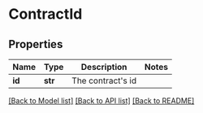 # ContractId

## Properties
Name | Type | Description | Notes
------------ | ------------- | ------------- | -------------
**id** | **str** | The contract&#x27;s id | 

[[Back to Model list]](../README.md#documentation-for-models) [[Back to API list]](../README.md#documentation-for-api-endpoints) [[Back to README]](../README.md)

